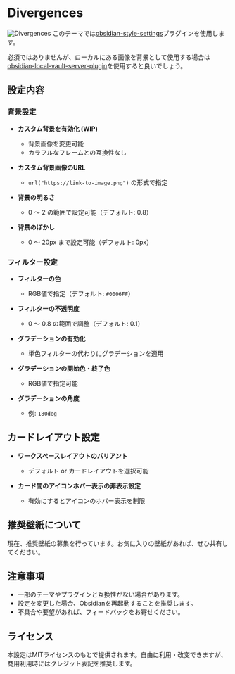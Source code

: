 # Divergences
![Divergences](image.png)
このテーマでは[obsidian-style-settings](https://github.com/mgmeyers/obsidian-style-settings)プラグインを使用します。

必須ではありませんが、ローカルにある画像を背景として使用する場合は[obsidian-local-vault-server-plugin](https://github.com/Mekann2904/obsidian-local-vault-server-plugin)を使用すると良いでしょう。

## 設定内容

### 背景設定
- **カスタム背景を有効化 (WIP)**
  - 背景画像を変更可能
  - カラフルなフレームとの互換性なし

- **カスタム背景画像のURL**
  - `url("https://link-to-image.png")` の形式で指定

- **背景の明るさ**
  - 0 〜 2 の範囲で設定可能（デフォルト: 0.8）

- **背景のぼかし**
  - 0 〜 20px まで設定可能（デフォルト: 0px）



### フィルター設定
- **フィルターの色**
  - RGB値で指定（デフォルト: `#0006FF`）

- **フィルターの不透明度**
  - 0 〜 0.8 の範囲で調整（デフォルト: 0.1）

- **グラデーションの有効化**
  - 単色フィルターの代わりにグラデーションを適用

- **グラデーションの開始色・終了色**
  - RGB値で指定可能

- **グラデーションの角度**
  - 例: `180deg`


## カードレイアウト設定
- **ワークスペースレイアウトのバリアント**
  - デフォルト or カードレイアウトを選択可能

- **カード間のアイコンホバー表示の非表示設定**
  - 有効にするとアイコンのホバー表示を制限


## 推奨壁紙について
現在、推奨壁紙の募集を行っています。お気に入りの壁紙があれば、ぜひ共有してください。




## 注意事項
- 一部のテーマやプラグインと互換性がない場合があります。
- 設定を変更した場合、Obsidianを再起動することを推奨します。
- 不具合や要望があれば、フィードバックをお寄せください。



## ライセンス
本設定はMITライセンスのもとで提供されます。自由に利用・改変できますが、商用利用時にはクレジット表記を推奨します。

